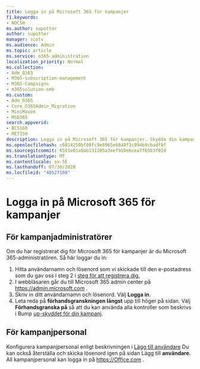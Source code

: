 ```yaml
---
title: Logga in på Microsoft 365 för kampanjer
f1.keywords:
- NOCSH
ms.author: supotter
author: supotter
manager: scotv
ms.audience: Admin
ms.topic: article
ms.service: o365-administration
localization_priority: Normal
ms.collection:
- Adm_O365
- M365-subscription-management
- M365-Campaigns
- m365solution-smb
ms.custom:
- Adm_O365
- Core_O365Admin_Migration
- MiniMaven
- MSB365
search.appverid:
- BCS160
- MET150
description: Logga in på Microsoft 365 för kampanjer. Skydda din kampanj från cybersäkerhetshot mot e-post, data och kommunikation.
ms.openlocfilehash: c6014259bf08fc9e8965e6848f3c094b8cbadf0f
ms.sourcegitcommit: 6501e01a9ab131205a3eef910e6cea7f65b3f010
ms.translationtype: MT
ms.contentlocale: sv-SE
ms.lasthandoff: 07/30/2020
ms.locfileid: "46527108"
---
```

# <a name="sign-in-to-microsoft-365-for-campaigns"></a>Logga in på Microsoft 365 för kampanjer

## <a name="for-campaign-admins"></a>För kampanjadministratörer
Om du har registrerat dig för Microsoft 365 för kampanjer är du Microsoft 365-administratören. Så här loggar du in: 
1. Hitta användarnamn och lösenord som vi skickade till den e-postadress som du gav oss i steg 2 i [steg för att registrera dig.](m365-campaigns-sign-up.md#steps-to-sign-up)
2. I webbläsaren går du till Microsoft 365 admin center på <a href="https://go.microsoft.com/fwlink/p/?linkid=837890" target="_blank">https://admin.microsoft.com</a> . 
3. Skriv in ditt användarnamn och lösenord. Välj **Logga in**.
4. Leta reda på **förhandsgranskningen längst** upp till höger på sidan. Välj **Förhandsgranska på** så att du kan använda alla kontroller som beskrivs i Bump [up-skyddet för din kampanj](m365-campaigns-security-overview.md).

## <a name="for-campaign-staff"></a>För kampanjpersonal
Konfigurera kampanjpersonal enligt beskrivningen i [Lägg till användare](../business/add-users-m365b.md?toc=/microsoft-365/campaigns/toc.json) Du kan också återställa och skicka lösenord igen på sidan Lägg till **användare.**
All kampanjpersonal kan logga in på <a href="https://office.com" target="_blank">https://Office.com</a> .

